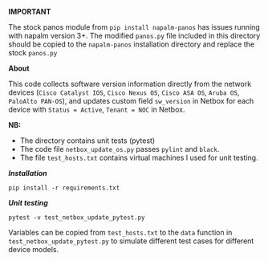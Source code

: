 **IMPORTANT**

The stock panos module from `pip install napalm-panos` has issues running with napalm 
version 3+. The modified `panos.py` file included in this directory should be 
copied to the `napalm-panos` installation directory and replace the stock `panos.py`

**About**

This code collects software version information directly from the network devices (`Cisco Catalyst IOS`, `Cisco Nexus OS`, `Cisco ASA OS`, `Aruba OS`, `PaloAlto PAN-OS`), and updates custom field `sw_version` in Netbox for each device with `Status = Active`, `Tenant = NOC` in Netbox.

****NB:****
- The directory contains unit tests (pytest)
- The code file `netbox_update_os.py` passes `pylint` and `black`.
- The file `test_hosts.txt` contains virtual machines I used for unit testing.


***Installation***

`pip install -r requirements.txt`


***Unit testing***

`pytest -v test_netbox_update_pytest.py`

Variables can be copied from `test_hosts.txt` to the `data` function in `test_netbox_update_pytest.py` to simulate different test cases for different device models. 
